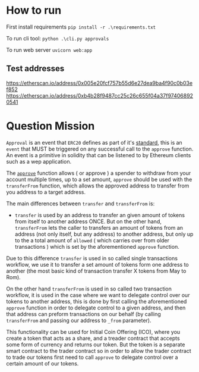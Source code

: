 How to run
====
First install requirements `pip install -r .\requirements.txt`

To run cli tool: `python .\cli.py approvals` 

To run web server `uvicorn web:app`

Test addresses
----
https://etherscan.io/address/0x005e20fcf757b55d6e27dea9ba4f90c0b03ef852
https://etherscan.io/address/0xb4b28f9487cc25c26c655f04a37f974068920541

Question Mission
=====

`Approval` is an event that `ERC20` defines as part of it's [standard](https://github.com/ethereum/ercs/blob/master/ERCS/erc-20.md#approval), this is an `event` that MUST be triggered on any successful call to the `approve` function. An event is a primitive in solidity that can be listened to by Ethereum clients such as a wep application.

The [`approve`](https://github.com/ethereum/ercs/blob/master/ERCS/erc-20.md#approve) function allows ( or approve ) a spender to withdraw from your account multiple times, up to a set amount, `approve` should be used with the `transferFrom` function, which allows the approved address to transfer from you address to a target address.

The main differences between `transfer` and `transferFrom` is:
- `transfer` is used by an address to transfer an given amount of tokens from itself to another address ONCE. But on the other hand, `transferFrom` lets the caller to transfers an amount of tokens from an address (not only itself, but any address) to another address, but only up to the a total amount of `allowed` ( which carries over from older transactions ) which is set by the aforementioned `approve` function.

Due to this difference `transfer` is used in so called single transactions workflow, we use it to transfer a set amount of tokens form one address to another (the most basic kind of transaction transfer X tokens from May to Rom).

On the other hand `transferFrom` is used in so called two transaction workflow, it is used in the case where we want to delegate control over our tokens to another address, this is done by first calling the aforementioned `approve` function in order to delegate control to a given address, and then that address can preform transactions on our behalf (by calling `transferFrom` and passing our address to `_from` parameter). 

This functionality can be used for Initial Coin Offering (ICO), where you create a token that acts as a share, and a treader contract that accepts some form of currency and returns our token. But the token is a separate smart contract to the trader contract so in order to allow the trader contract to trade our tokens first need to call `approve` to delegate control over a certain amount of our tokens. 